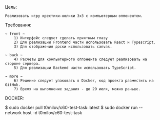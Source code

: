 
Цель:  

    Реализовать игру крестики-нолики 3x3 с компьютерным оппонентом.

Требования:

    ~ front ~
        1) Интерфейс следует сделать приятным глазу
        2) Для реализации Frontend части использовать React и Typescript.
        3) Для отображения доски использовать canvas.

    ~ back ~
        4) Расчеты для компьютерного оппонента следует реализовать на стороне сервера.
        5) Для реализации Backend части использовать TypeScript.
    
    ~ more ~ 
        6) Решение следует упаковать в Docker, код проекта разместить на GitHub.
        7) Время на выполнение задания - до 29 июля, можно раньше.


DOCKER:

   $ sudo docker pull t0milov/c60-test-task:latest
   $ sudo docker run --network host -d t0milov/c60-test-task

